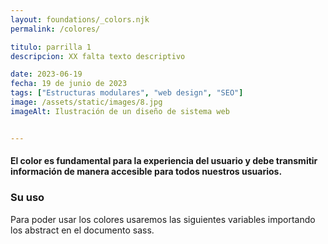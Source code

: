 ```yaml
---
layout: foundations/_colors.njk
permalink: /colores/

titulo: parrilla 1
descripcion: XX falta texto descriptivo

date: 2023-06-19
fecha: 19 de junio de 2023
tags: ["Estructuras modulares", "web design", "SEO"]
image: /assets/static/images/8.jpg
imageAlt: Ilustración de un diseño de sistema web


---
```


#### El color es fundamental para la experiencia del usuario y debe transmitir información de manera accesible para todos nuestros usuarios.

### Su uso
Para poder usar los colores usaremos las siguientes variables importando los abstract en el documento sass.


